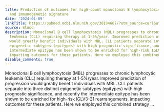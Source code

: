 ```yaml
---
title: Prediction of outcomes for high-count monoclonal B lymphocytosis using an epigenetic
  and immunogenetic signature
date: '2024-01-09'
linkTitle: https://pubmed.ncbi.nlm.nih.gov/38194687/?utm_source=curl&utm_medium=rss&utm_campaign=journals&utm_content=7603509&fc=None&ff=20240110170437&v=2.18.0
source: Blood
description: Monoclonal B cell lymphocytosis (MBL) progresses to chronic lymphocytic
  leukemia (CLL) requiring therapy at 1-5%/year. Improved prediction of progression
  would greatly benefit individuals with MBL. CLL patients separate into three distinct
  epigenetic subtypes (epitypes) with high prognostic significance, and recently the
  intermediate epitype has been shown to be enriched for high-risk IGLV3-21 rearrangements,
  impacting outcomes for these patients. Here we employed this combined strategy ...
disable_comments: true
---
```

Monoclonal B cell lymphocytosis (MBL) progresses to chronic lymphocytic leukemia (CLL) requiring therapy at 1-5%/year. Improved prediction of progression would greatly benefit individuals with MBL. CLL patients separate into three distinct epigenetic subtypes (epitypes) with high prognostic significance, and recently the intermediate epitype has been shown to be enriched for high-risk IGLV3-21 rearrangements, impacting outcomes for these patients. Here we employed this combined strategy ...